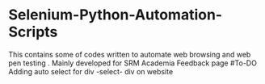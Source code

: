 # Selenium-Python-Automation-Scripts
This contains some of codes written to automate web browsing and web pen testing .
Mainly developed for SRM Academia Feedback page
#To-DO
Adding auto select for div -select- div on website
